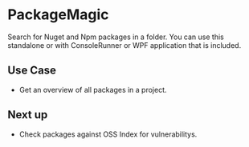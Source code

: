 # PackageMagic

Search for Nuget and Npm packages in a folder. You can use this standalone or with ConsoleRunner or WPF application that is included. 

## Use Case
- Get an overview of all packages in a project. 

## Next up
- Check packages against OSS Index for vulnerabilitys.
